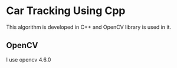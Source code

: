 # Car Tracking Using Cpp
This algorithm is developed in C++ and OpenCV library is used in it.

## OpenCV
I use opencv 4.6.0
